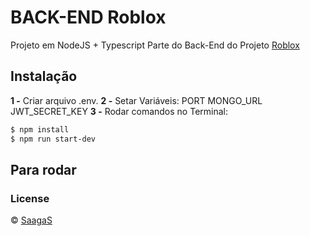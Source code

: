 # BACK-END Roblox

Projeto em NodeJS + Typescript
Parte do Back-End do Projeto [Roblox](https://b7web.com.br)

## Instalação
**1 -** Criar arquivo .env.
**2 -** Setar Variáveis:
PORT
MONGO_URL
JWT_SECRET_KEY
**3 -** Rodar comandos no Terminal:
```sh
$ npm install
$ npm run start-dev
```

## Para rodar


### License
© [SaagaS](https://github.com/SaagaS0)
